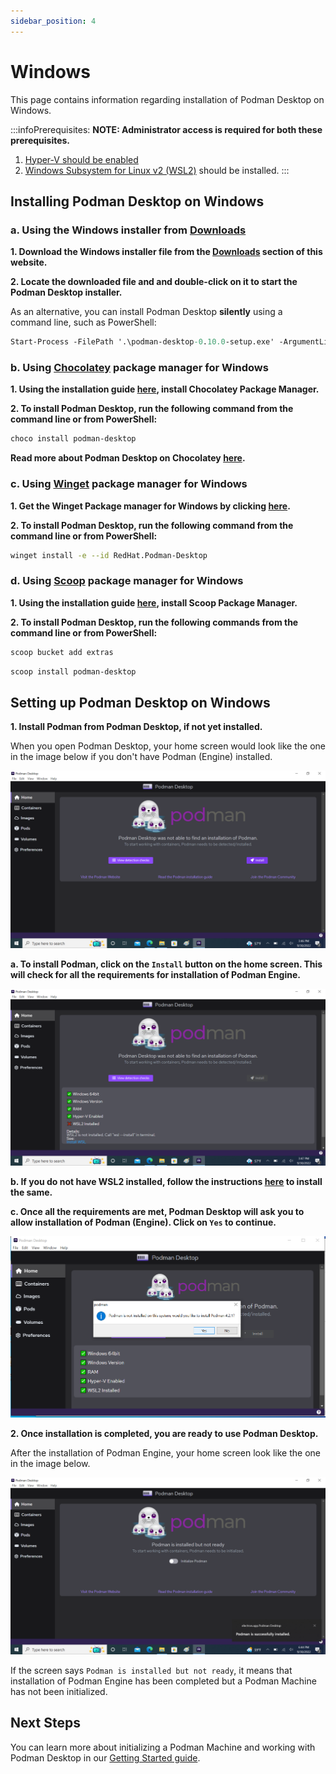 ```yaml
---
sidebar_position: 4
---
```


# Windows

This page contains information regarding installation of Podman Desktop on Windows.

:::infoPrerequisites:
**NOTE: Administrator access is required for both these prerequisites.**
1. [Hyper-V should be enabled](https://learn.microsoft.com/en-us/virtualization/hyper-v-on-windows/quick-start/enable-hyper-v)
2. [Windows Subsystem for Linux v2 (WSL2)](https://learn.microsoft.com/en-us/windows/wsl/install) should be installed.
:::

## Installing Podman Desktop on Windows

### a. Using the Windows installer from [Downloads](/downloads/windows)

**1. Download the Windows installer file from the [Downloads](/downloads/windows) section of this website.**

**2. Locate the downloaded file and and double-click on it to start the Podman Desktop installer.**

As an alternative, you can install Podman Desktop **silently** using a command line, such as PowerShell:

```ps
Start-Process -FilePath '.\podman-desktop-0.10.0-setup.exe' -ArgumentList "\S" -Wait
```

### b. Using [Chocolatey](https://chocolatey.org/install) package manager for Windows

**1. Using the installation guide [here](https://chocolatey.org/install), install Chocolatey Package Manager.**

**2. To install Podman Desktop, run the following command from the command line or from PowerShell:**
```sh
choco install podman-desktop
```

**Read more about Podman Desktop on Chocolatey [here](https://community.chocolatey.org/packages/podman-desktop).**

### c. Using [Winget](https://winget.run/pkg/RedHat/Podman-Desktop) package manager for Windows

**1. Get the Winget Package manager for Windows by clicking [here](https://aka.ms/getwinget).**

**2. To install Podman Desktop, run the following command from the command line or from PowerShell:**
```sh
winget install -e --id RedHat.Podman-Desktop
```

### d. Using [Scoop](https://scoop.sh/#/apps?q=podman-desktop&s=0&d=1&o=true) package manager for Windows

**1. Using the installation guide [here](https://github.com/ScoopInstaller/Install#readme), install Scoop Package Manager.**

**2. To install Podman Desktop, run the following commands from the command line or from PowerShell:**
```sh
scoop bucket add extras
```

```sh
scoop install podman-desktop
```

## Setting up Podman Desktop on Windows

**1. Install Podman from Podman Desktop, if not yet installed.**

When you open Podman Desktop, your home screen would look like the one in the image below if you don't have Podman (Engine) installed.

![img1](img/windows/homescreen.png)

**a. To install Podman, click on the `Install` button on the home screen. This will check for all the requirements for installation of Podman Engine.**

![img2](img/windows/prereq-wsl2.png)

**b. If you do not have WSL2 installed, follow the instructions [here](https://learn.microsoft.com/en-us/windows/wsl/install-manual) to install the same.**

**c. Once all the requirements are met, Podman Desktop will ask you to allow installation of Podman (Engine). Click on `Yes` to continue.**

![img3](img/windows/podman-install.png)

**2. Once installation is completed, you are ready to use Podman Desktop.**

After the installation of Podman Engine, your home screen look like the one in the image below.

![img4](img/windows/podman-desktop-ready.png)

If the screen says `Podman is installed but not ready`, it means that installation of Podman Engine has been completed but a Podman Machine has not been initialized. 

## Next Steps

You can learn more about initializing a Podman Machine and working with Podman Desktop in our [Getting Started guide](/docs/getting-started/getting-started).
